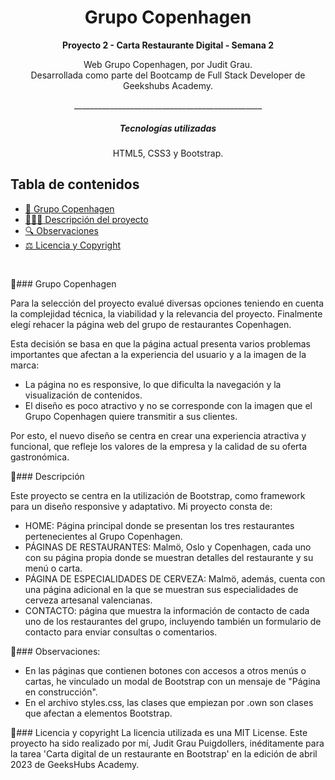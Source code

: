 <h1 align="center"> Grupo Copenhagen</h1>


__<p align="center">Proyecto 2 - Carta Restaurante Digital - Semana 2</p>__

<p align="center">Web Grupo Copenhagen, por Judit Grau.
<br>
Desarrollada como parte del Bootcamp de Full Stack Developer de Geekshubs Academy.</p>
<p align="center">_______________________________________________</p>


<h5 align="center"> Tecnologías utilizadas</h1>

<p align="center">HTML5, CSS3 y Bootstrap.

## Tabla de contenidos


- [🥗 Grupo Copenhagen](#Grupo-copenhagen)
- [👩🏻‍💻 Descripción del proyecto](#Descripción)
- [🔍 Observaciones](#Observaciones)
- [⚖️ Licencia y Copyright](#licencia-y-copyright)
<br>


🔸### Grupo Copenhagen 

Para la selección del proyecto evalué diversas opciones teniendo en cuenta la complejidad técnica, la viabilidad y la relevancia del proyecto. Finalmente elegí rehacer la página web del grupo de restaurantes Copenhagen.

Esta decisión se basa en que la página actual presenta varios problemas importantes que afectan a la experiencia del usuario y a la imagen de la marca: 
- La página no es responsive, lo que dificulta la navegación y la visualización de contenidos. 
- El diseño es poco atractivo y no se corresponde con la imagen que el Grupo Copenhagen quiere transmitir a sus clientes.

Por esto, el nuevo diseño se centra en crear una experiencia atractiva y funcional, que refleje los valores de la empresa y la calidad de su oferta gastronómica. 


🔸### Descripción

Este proyecto se centra en la utilización de Bootstrap, como framework para un diseño responsive y adaptativo.
Mi proyecto consta de:

- HOME: Página principal donde se presentan los tres restaurantes pertenecientes al Grupo Copenhagen.
- PÁGINAS DE RESTAURANTES: Malmö, Oslo y Copenhagen, cada uno con su página propia donde se muestran detalles del restaurante y su menú o carta.
- PÁGINA DE ESPECIALIDADES DE CERVEZA: Malmö, además, cuenta con una página adicional en la que se muestran sus especialidades de cerveza artesanal valencianas.
- CONTACTO: página que muestra la información de contacto de cada uno de los restaurantes del grupo, incluyendo también un formulario de contacto para enviar consultas o comentarios.


🔸### Observaciones: 

- En las páginas que contienen botones con accesos a otros menús o cartas, he vinculado un modal de Bootstrap con un mensaje de "Página en construcción".
- En el archivo styles.css, las clases que empiezan por .own son clases que afectan a elementos Bootstrap.


🔸### Licencia y copyright
La licencia utilizada es una MIT License.
Este proyecto ha sido realizado por mí, Judit Grau Puigdollers, inéditamente para la tarea 'Carta digital de un restaurante en Bootstrap' en la edición de abril 2023 de GeeksHubs Academy.
